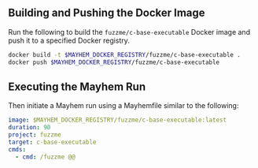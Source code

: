## Building and Pushing the Docker Image

Run the following to build the `fuzzme/c-base-executable` Docker image and push it to a specified Docker registry.

```sh
docker build -t $MAYHEM_DOCKER_REGISTRY/fuzzme/c-base-executable .
docker push $MAYHEM_DOCKER_REGISTRY/fuzzme/c-base-executable
```

## Executing the Mayhem Run

Then initiate a Mayhem run using a Mayhemfile similar to the following:

```yaml
image: $MAYHEM_DOCKER_REGISTRY/fuzzme/c-base-executable:latest
duration: 90
project: fuzzme
target: c-base-executable
cmds:
  - cmd: /fuzzme @@
```
